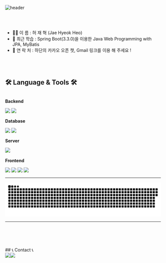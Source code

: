 


![header](https://capsule-render.vercel.app/api?type=waving&height=300&color=gradient&text=Thanks%20for%20visit🎉&desc=Koeyh's%20GitHub&descAlignY=65)

<br><br>
- 🙋‍♂️ 이     름 : 허 재 혁 (Jae Hyeok Heo)
- 🌱 최근 학습 : Spring Boot(3.3.0)을 이용한 Java Web Programming with JPA, MyBatis
- 📌 연 락 처 : 하단의 카카오 오픈 챗, Gmail 링크를 이용 해 주세요 !
<br><br><br><br>


## 🛠 Language & Tools 🛠
<div style="display:flex; flex-direction:column; align-items:flex-start;">
    <!-- Backend -->
    <p><strong>Backend</strong></p>
    <div>
        <img src="https://img.shields.io/badge/Java-007396?style=for-the-badge&logo=Java&logoColor=white"> 
        <img src="https://img.shields.io/badge/Spring Boot-6DB33F?style=for-the-badge&logo=spring boot&logoColor=white"> 
    </div>
    <!-- Database -->
    <p><strong>Database</strong></p>
    <div>
        <img src="https://img.shields.io/badge/oracle-F80000?style=for-the-badge&logo=oracle&logoColor=white"> 
        <img src="https://img.shields.io/badge/mysql-4479A1?style=for-the-badge&logo=mysql&logoColor=white"> 
    </div>
    <!-- Server -->
    <p><strong>Server</strong></p>
    <div>
        <img src="https://img.shields.io/badge/apache tomcat-F8DC75?style=for-the-badge&logo=apachetomcat&logoColor=black">
    </div>
    <!-- Frontend -->
    <p><strong>Frontend</strong></p>
    <div>
        <img src="https://img.shields.io/badge/html5-E34F26?style=flat-square&logo=html5&logoColor=white"> 
        <img src="https://img.shields.io/badge/css-1572B6?style=flat-square&logo=css3&logoColor=white"> 
        <img src="https://img.shields.io/badge/javascript-F7DF1E?style=flat-square&logo=javascript&logoColor=black"> 
        <img src="https://img.shields.io/badge/bootstrap-7952B3?style=flat-square&logo=bootstrap&logoColor=white">
    </div>
</div>
<hr>
<img src="https://github.com/Koeyh/Koeyh/blob/output/github-contribution-grid-snake.svg"/>
<hr>
<br><br><br><br>
## 📞 Contact 📞
<div style="display:flex; flex-direction:row;">
    <a href="mailto:gjcor96@gmail.com">
        <img src="https://img.shields.io/badge/Gmail-EA4335?style=for-the-badge&logo=Gmail&logoColor=white"> 
    </a>
    <a href="https://open.kakao.com/me/Koeyh">
        <img src="https://img.shields.io/badge/KakaoTalk-FFCD00?style=for-the-badge&logoColor=black&logo=KakaoTalk"> 
    </a>
</div>
